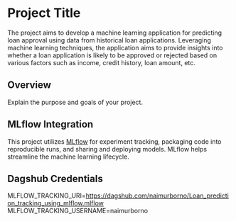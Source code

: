 # Project Title
The project aims to develop a machine learning application for predicting loan approval using data from historical loan applications. Leveraging machine learning techniques, the application aims to provide insights into whether a loan application is likely to be approved or rejected based on various factors such as income, credit history, loan amount, etc.

## Overview

Explain the purpose and goals of your project.

## MLflow Integration

This project utilizes [MLflow](https://www.mlflow.org/) for experiment tracking, packaging code into reproducible runs, and sharing and deploying models. MLflow helps streamline the machine learning lifecycle.

## Dagshub Credentials
MLFLOW_TRACKING_URI=https://dagshub.com/naimurborno/Loan_prediction_tracking_using_mlflow.mlflow
MLFLOW_TRACKING_USERNAME=naimurborno

